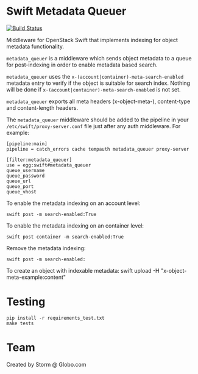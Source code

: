 # Swift Metadata Queuer

[![Build Status](https://travis-ci.org/globocom/swift_metadata_queuer.svg?branch=master)](https://travis-ci.org/globocom/swift_metadata_queuer)

Middleware for OpenStack Swift that implements indexing for object metadata functionality.

``metadata_queuer`` is a middleware which sends object metadata to a queue for
post-indexing in order to enable metadata based search.

``metadata_queuer`` uses the ``x-(account|container)-meta-search-enabled``
metadata entry to verify if the object is suitable for search index. Nothing
will be done if ``x-(account|container)-meta-search-enabled`` is not set.

``metadata_queuer`` exports all meta headers (x-object-meta-), content-type and
content-length headers.

The ``metadata_queuer`` middleware should be added to the pipeline in your
``/etc/swift/proxy-server.conf`` file just after any auth middleware.
For example:

    [pipeline:main]
    pipeline = catch_errors cache tempauth metadata_queuer proxy-server

    [filter:metadata_queuer]
    use = egg:swift#metadata_queuer
    queue_username
    queue_password
    queue_url
    queue_port
    queue_vhost

To enable the metadata indexing on an account level:

    swift post -m search-enabled:True

To enable the metadata indexing on an container level:

    swift post container -m search-enabled:True

Remove the metadata indexing:

    swift post -m search-enabled:

To create an object with indexable metadata:
    swift upload <container> <file> -H "x-object-meta-example:content"

# Testing

    pip install -r requirements_test.txt
    make tests

# Team

Created by Storm @ Globo.com
